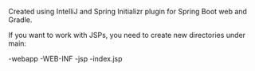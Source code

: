 Created using IntelliJ and Spring Initializr plugin for Spring Boot web and Gradle.

If you want to work with JSPs, you need to create new directories under main:

 -webapp
    -WEB-INF
      -jsp
        -index.jsp
